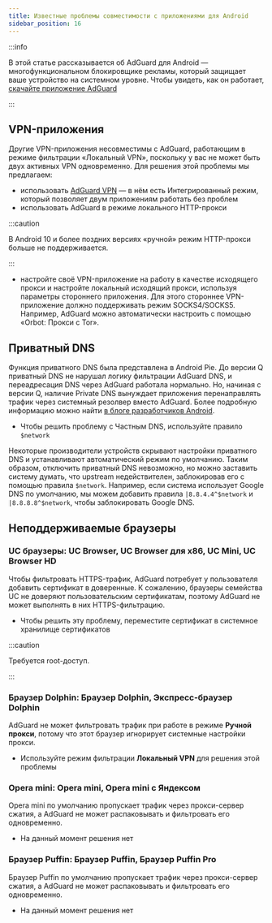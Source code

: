 ```yaml
---
title: Известные проблемы совместимости с приложениями для Android
sidebar_position: 16
---
```


:::info

В этой статье рассказывается об AdGuard для Android — многофункциональном блокировщике рекламы, который защищает ваше устройство на системном уровне. Чтобы увидеть, как он работает, [скачайте приложение AdGuard](https://adguard.com/download.html?auto=true)

:::

## VPN-приложения

Другие VPN-приложения несовместимы с AdGuard, работающим в режиме фильтрации «Локальный VPN», поскольку у вас не может быть двух активных VPN одновременно. Для решения этой проблемы мы предлагаем:

* использовать [AdGuard VPN](https://adguard-vpn.com/welcome.html) — в нём есть Интегрированный режим, который позволяет двум приложениям работать без проблем
* использовать AdGuard в режиме локального HTTP-прокси

:::caution

В Android 10 и более поздних версиях «ручной» режим HTTP-прокси больше не поддерживается.

:::

* настройте своё VPN-приложение на работу в качестве исходящего прокси и настройте локальный исходящий прокси, используя параметры стороннего приложения. Для этого стороннее VPN-приложение должно поддерживать режим SOCKS4/SOCKS5. Например, AdGuard можно автоматически настроить с помощью «Orbot: Прокси с Tor».

## Приватный DNS

Функция приватного DNS была представлена в Android Pie. До версии Q приватный DNS не нарушал логику фильтрации AdGuard DNS, и переадресация DNS через AdGuard работала нормально. Но, начиная с версии Q, наличие Private DNS вынуждает приложения перенаправлять трафик через системный резолвер вместо AdGuard. Более подробную информацию можно найти [в блоге разработчиков Android](https://android-developers.googleblog.com/2018/04/dns-over-tls-support-in-android-p.html).

* Чтобы решить проблему с Частным DNS, используйте правило `$network`

Некоторые производители устройств скрывают настройки приватного DNS и устанавливают автоматический режим по умолчанию. Таким образом, отключить приватный DNS невозможно, но можно заставить систему думать, что upstream недействителен, заблокировав его с помощью правила `$network`. Например, если система использует Google DNS по умолчанию, мы можем добавить правила `|8.8.4.4^$network` и `|8.8.8.8^$network`, чтобы заблокировать Google DNS.

## Неподдерживаемые браузеры

### UC браузеры: UC Browser, UC Browser для x86, UC Mini, UC Browser HD

Чтобы фильтровать HTTPS-трафик, AdGuard потребует у пользователя добавить сертификат в доверенные. К сожалению, браузеры семейства UC не доверяют пользовательским сертификатам, поэтому AdGuard не может выполнять в них HTTPS-фильтрацию.

* Чтобы решить эту проблему, переместите сертификат в системное хранилище сертификатов

:::caution

Требуется root-доступ.

:::

### Браузер Dolphin: Браузер Dolphin, Экспресс-браузер Dolphin

AdGuard не может фильтровать трафик при работе в режиме **Ручной прокси**, потому что этот браузер игнорирует системные настройки прокси.

* Используйте режим фильтрации **Локальный VPN** для решения этой проблемы

### Opera mini: Opera mini, Opera mini с Яндексом

Opera mini по умолчанию пропускает трафик через прокси-сервер сжатия, а AdGuard не может распаковывать и фильтровать его одновременно.

* На данный момент решения нет

### Браузер Puffin: Браузер Puffin, Браузер Puffin Pro

Браузер Puffin по умолчанию пропускает трафик через прокси-сервер сжатия, а AdGuard не может распаковывать и фильтровать его одновременно.

* На данный момент решения нет

